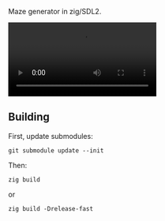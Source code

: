 Maze generator in zig/SDL2.

![](https://dogspluspl.us/mazeme/demo.mp4)

## Building

First, update submodules:
```
git submodule update --init
```

Then:
```
zig build
```

or
```
zig build -Drelease-fast
```
